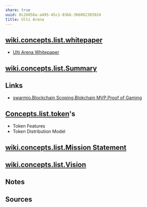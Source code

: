 ```yaml
---
share: true
uuid: 8c2b056a-a495-45c1-83bb-366062383924
title: Ulti Arena
---
```

## [wiki.concepts.list.whitepaper](/undefined)

* [Ulti Arena Whitepaper](https://ultiarena.com/wp-content/uploads/2021/05/Ulti-Arena-Whitepaper.pdf)

## [wiki.concepts.list.Summary](/undefined)

## Links

* [swarmio.Blockchain Scoping.Blokchain MVP.Proof of Gaming](/undefined)

## [Concepts.list.token](/undefined)'s

* Token Features
* Token Distribution Model

## [wiki.concepts.list.Mission Statement](/undefined)

## [wiki.concepts.list.Vision](/undefined)

## Notes

## Sources